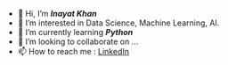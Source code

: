 - 👋 Hi, I’m ***Inayat Khan***
- 👀 I’m interested in Data Science, Machine Learning, AI.
- 🌱 I’m currently learning ***Python***
- 💞️ I’m looking to collaborate on ... 
- 📫 How to reach me : [LinkedIn](https://www.linkedin.com/in/nithoukhan) 


<!---
nithoukhan1/nithoukhan1 is a ✨ special ✨ repository because its `README.md` (this file) appears on your GitHub profile.
You can click the Preview link to take a look at your changes.
--->
